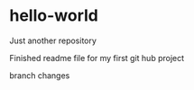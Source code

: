# hello-world
Just another repository

Finished readme file for my first git hub project

branch changes
